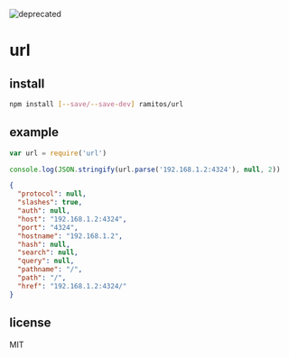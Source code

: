 ![deprecated](https://img.shields.io/badge/status-deprecated-red.svg?style=plastic)

# url

## install

```bash
npm install [--save/--save-dev] ramitos/url
```

## example

```js
var url = require('url')

console.log(JSON.stringify(url.parse('192.168.1.2:4324'), null, 2))
```

```json
{
  "protocol": null,
  "slashes": true,
  "auth": null,
  "host": "192.168.1.2:4324",
  "port": "4324",
  "hostname": "192.168.1.2",
  "hash": null,
  "search": null,
  "query": null,
  "pathname": "/",
  "path": "/",
  "href": "192.168.1.2:4324/"
}
```

## license

MIT
